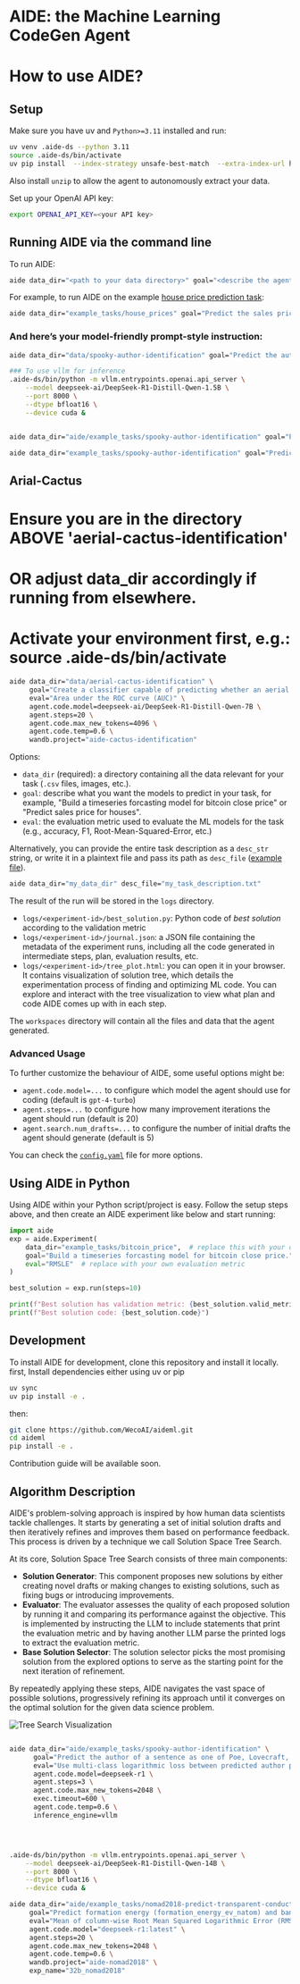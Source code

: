 # AIDE: the Machine Learning CodeGen Agent

# How to use AIDE?
## Setup

Make sure you have uv and `Python>=3.11` installed and run:
```bash
uv venv .aide-ds --python 3.11 
source .aide-ds/bin/activate
uv pip install  --index-strategy unsafe-best-match  --extra-index-url https://download.pytorch.org/whl/cu124 -e .

```
Also install `unzip` to allow the agent to autonomously extract your data.

Set up your OpenAI API key:

```bash
export OPENAI_API_KEY=<your API key>
```

## Running AIDE via the command line

To run AIDE:

```bash
aide data_dir="<path to your data directory>" goal="<describe the agent's goal for your task>" eval="<(optional) describe the evaluation metric the agent should use>"
```

For example, to run AIDE on the example [house price prediction task](https://www.kaggle.com/competitions/house-prices-advanced-regression-techniques/data):

```bash
aide data_dir="example_tasks/house_prices" goal="Predict the sales price for each house" eval="Use the RMSE metric between the logarithm of the predicted and observed values." agent.code.model=deepseek-r1:latest wandb.project="my-aide-experiments"
```

### And here’s your model-friendly prompt-style instruction:

```bash
aide data_dir="data/spooky-author-identification" goal="Predict the author of a sentence as one of Poe, Lovecraft, or Shelley" eval="Use multi-class logarithmic loss between predicted author probabilities and the true label." agent.code.model=o3-mini agent.ITS_Strategy="none" agent.steps=10

### To use vllm for inference
.aide-ds/bin/python -m vllm.entrypoints.openai.api_server \
    --model deepseek-ai/DeepSeek-R1-Distill-Qwen-1.5B \
    --port 8000 \
    --dtype bfloat16 \
    --device cuda &


aide data_dir="aide/example_tasks/spooky-author-identification" goal="Predict the author of a sentence as one of Poe, Lovecraft, or Shelley" eval="Use multi-class logarithmic loss between predicted author probabilities and the true label." agent.code.model=deepseek-r1 agent.steps=2

aide data_dir="example_tasks/spooky-author-identification" goal="Predict the author of a sentence as one of Poe, Lovecraft, or Shelley" eval="Use multi-class logarithmic loss between predicted author probabilities and the true label." agent.code.model=deepseek-r1:latest wandb.project="my-aide-experiments"
```



## Arial-Cactus
# Ensure you are in the directory ABOVE 'aerial-cactus-identification'
# OR adjust data_dir accordingly if running from elsewhere.

# Activate your environment first, e.g.: source .aide-ds/bin/activate
```bash
aide data_dir="data/aerial-cactus-identification" \
     goal="Create a classifier capable of predicting whether an aerial image contains a cactus" \
     eval="Area under the ROC curve (AUC)" \
     agent.code.model=deepseek-ai/DeepSeek-R1-Distill-Qwen-7B \
     agent.steps=20 \
     agent.code.max_new_tokens=4096 \
     agent.code.temp=0.6 \
     wandb.project="aide-cactus-identification" 
```
Options:

- `data_dir` (required): a directory containing all the data relevant for your task (`.csv` files, images, etc.).
- `goal`: describe what you want the models to predict in your task, for example, "Build a timeseries forcasting model for bitcoin close price" or "Predict sales price for houses".
- `eval`: the evaluation metric used to evaluate the ML models for the task (e.g., accuracy, F1, Root-Mean-Squared-Error, etc.)

Alternatively, you can provide the entire task description as a `desc_str` string, or write it in a plaintext file and pass its path as `desc_file` ([example file](aide/example_tasks/house_prices.md)).

```bash
aide data_dir="my_data_dir" desc_file="my_task_description.txt"
```

The result of the run will be stored in the `logs` directory.

- `logs/<experiment-id>/best_solution.py`: Python code of _best solution_ according to the validation metric
- `logs/<experiment-id>/journal.json`: a JSON file containing the metadata of the experiment runs, including all the code generated in intermediate steps, plan, evaluation results, etc.
- `logs/<experiment-id>/tree_plot.html`: you can open it in your browser. It contains visualization of solution tree, which details the experimentation process of finding and optimizing ML code. You can explore and interact with the tree visualization to view what plan and code AIDE comes up with in each step.

The `workspaces` directory will contain all the files and data that the agent generated.

### Advanced Usage

To further customize the behaviour of AIDE, some useful options might be:

- `agent.code.model=...` to configure which model the agent should use for coding (default is `gpt-4-turbo`)
- `agent.steps=...` to configure how many improvement iterations the agent should run (default is 20)
- `agent.search.num_drafts=...` to configure the number of initial drafts the agent should generate (default is 5)

You can check the [`config.yaml`](aide/utils/config.yaml) file for more options.

## Using AIDE in Python

Using AIDE within your Python script/project is easy. Follow the setup steps above, and then create an AIDE experiment like below and start running:

```python
import aide
exp = aide.Experiment(
    data_dir="example_tasks/bitcoin_price",  # replace this with your own directory
    goal="Build a timeseries forcasting model for bitcoin close price.",  # replace with your own goal description
    eval="RMSLE"  # replace with your own evaluation metric
)

best_solution = exp.run(steps=10)

print(f"Best solution has validation metric: {best_solution.valid_metric}")
print(f"Best solution code: {best_solution.code}")
```

## Development

To install AIDE for development, clone this repository and install it locally.
first, Install dependencies either using uv or pip
```bash
uv sync
uv pip install -e .
```
then:

```bash
git clone https://github.com/WecoAI/aideml.git
cd aideml
pip install -e .
```

Contribution guide will be available soon.

## Algorithm Description

AIDE's problem-solving approach is inspired by how human data scientists tackle challenges. It starts by generating a set of initial solution drafts and then iteratively refines and improves them based on performance feedback. This process is driven by a technique we call Solution Space Tree Search.

At its core, Solution Space Tree Search consists of three main components:

- **Solution Generator**: This component proposes new solutions by either creating novel drafts or making changes to existing solutions, such as fixing bugs or introducing improvements.
- **Evaluator**: The evaluator assesses the quality of each proposed solution by running it and comparing its performance against the objective. This is implemented by instructing the LLM to include statements that print the evaluation metric and by having another LLM parse the printed logs to extract the evaluation metric.
- **Base Solution Selector**: The solution selector picks the most promising solution from the explored options to serve as the starting point for the next iteration of refinement.

By repeatedly applying these steps, AIDE navigates the vast space of possible solutions, progressively refining its approach until it converges on the optimal solution for the given data science problem.

![Tree Search Visualization](https://github.com/WecoAI/aideml/assets/8918572/2401529c-b97e-4029-aed2-c3f376f54c3c)





```bash

aide data_dir="aide/example_tasks/spooky-author-identification" \
      goal="Predict the author of a sentence as one of Poe, Lovecraft, or Shelley" \
      eval="Use multi-class logarithmic loss between predicted author probabilities and the true label." \
      agent.code.model=deepseek-r1 \
      agent.steps=3 \
      agent.code.max_new_tokens=2048 \
      exec.timeout=600 \
      agent.code.temp=0.6 \
      inference_engine=vllm




.aide-ds/bin/python -m vllm.entrypoints.openai.api_server \
    --model deepseek-ai/DeepSeek-R1-Distill-Qwen-14B \
    --port 8000 \
    --dtype bfloat16 \
    --device cuda &

aide data_dir="aide/example_tasks/nomad2018-predict-transparent-conductors/dataset" \
     goal="Predict formation energy (formation_energy_ev_natom) and bandgap energy (bandgap_energy_ev) for materials given their composition and structural properties" \
     eval="Mean of column-wise Root Mean Squared Logarithmic Error (RMSLE) across the two target columns" \
     agent.code.model="deepseek-r1:latest" \
     agent.steps=20 \
     agent.code.max_new_tokens=2048 \
     agent.code.temp=0.6 \
     wandb.project="aide-nomad2018" \
     exp_name="32b_nomad2018"


```